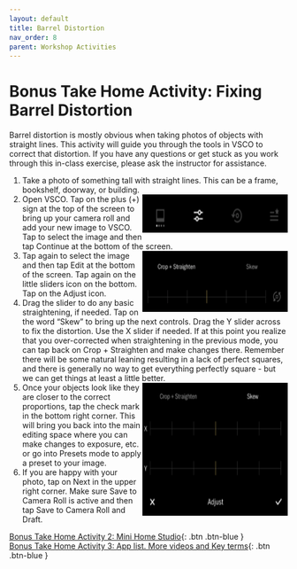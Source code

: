 ```yaml
---
layout: default
title: Barrel Distortion
nav_order: 8
parent: Workshop Activities
---
```

# Bonus Take Home Activity: Fixing Barrel Distortion 
Barrel distortion is mostly obvious when taking photos of objects with straight lines. This activity will guide you through the tools in VSCO to correct that distortion. If you have any questions or get stuck as you work through this in-class exercise, please ask the instructor for assistance.  
1. Take a photo of something tall with straight lines. This can be a frame, bookshelf, doorway, or building. 
2. <img src="images//photo-barrel-03.png" style="float:right;width:263px;height:69px" alt="edit slider icon"> Open VSCO. Tap on the plus (+) sign at the top of the screen to bring up your camera roll and add your new image to VSCO. Tap to select the image and then tap Continue at the bottom of the screen. 
3. <img src="images//photo-barrel-04.png" style="float:right;width:263px;height:110px" alt="crop and skew editing menu"> Tap again to select the image and then tap Edit at the bottom of the screen. Tap again on the little sliders icon on the bottom. Tap on the Adjust icon.
4. Drag the slider to do any basic straightening, if needed. Tap on the word “Skew” to bring up the next controls. Drag the Y slider across to fix the distortion. Use the X slider if needed. If at this point you realize that you over-corrected when straightening in the previous mode, you can tap back on Crop + Straighten and make changes there. Remember there will be some natural leaning resulting in a lack of perfect squares, and there is generally no way to get everything perfectly square - but we can get things at least a little better.  <img src="images//photo-barrel-05.png" style="float:right;width:263px;height:240px" alt="crop and skew editing menu">
5. Once your objects look like they are closer to the correct proportions, tap the check mark in the bottom right corner. This will bring you back into the main editing space where you can make changes to exposure, etc. or go into Presets mode to apply a preset to your image.  
6. If you are happy with your photo, tap on Next in the upper right corner. Make sure Save to Camera Roll is active and then tap Save to Camera Roll and Draft. 

[Bonus Take Home Activity 2: Mini Home Studio](home-studio.html){: .btn .btn-blue }<br>
[Bonus Take Home Activity 3: App list. More videos and Key terms](more.html){: .btn .btn-blue }
